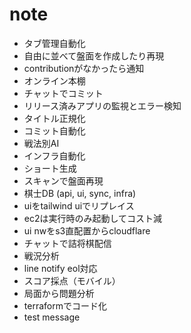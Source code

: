 # note
- タブ管理自動化
- 自由に並べて盤面を作成したり再現
- contributionがなかったら通知
- オンライン本棚
- チャットでコミット
- リリース済みアプリの監視とエラー検知
- タイトル正規化
- コミット自動化
- 戦法別AI
- インフラ自動化
- ショート生成
- スキャンで盤面再現
- 棋士DB (api, ui, sync, infra)
- uiをtailwind uiでリプレイス
- ec2は実行時のみ起動してコスト減
- ui nwをs3直配置からcloudflare
- チャットで詰将棋配信
- 戦況分析
- line notify eol対応
- スコア採点（モバイル）
- 局面から問題分析
- terraformでコード化
- test message
